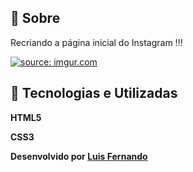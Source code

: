 ## 📖 Sobre
Recriando a página inicial do Instagram !!!

<a href="https://imgur.com/mIO8gIp"><img src="https://i.imgur.com/mIO8gIp.png" title="source: imgur.com" /></a>



## 🚀 Tecnologias e Utilizadas

**HTML5**

**CSS3**


**Desenvolvido por [Luis Fernando](https://github.com/lumoura0/)**
